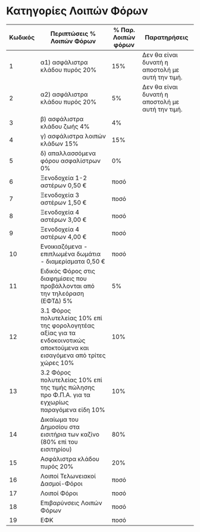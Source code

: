 # Κατηγορίες Λοιπών Φόρων

| Κωδικός | Περιπτώσεις % Λοιπών Φόρων                                                                                                 | % Παρ. Λοιπών φόρων | Παρατηρήσεις                                     |
|---------|----------------------------------------------------------------------------------------------------------------------------|---------------------|--------------------------------------------------|
| 1       | α1) ασφάλιστρα κλάδου πυρός 20%                                                                                            | 15%                 | Δεν θα είναι δυνατή η αποστολή με αυτή την τιμή. |
| 2       | α2) ασφάλιστρα κλάδου πυρός 20%                                                                                            | 5%                  | Δεν θα είναι δυνατή η αποστολή με αυτή την τιμή. |
| 3       | β) ασφάλιστρα κλάδου ζωής 4%                                                                                               | 4%                  |                                                  |
| 4       | γ) ασφάλιστρα λοιπών κλάδων 15%                                                                                            | 15%                 |                                                  |
| 5       | δ) απαλλασσόμενα φόρου ασφαλίστρων 0%                                                                                      | 0%                  |                                                  |
| 6       | Ξενοδοχεία 1-2 αστέρων 0,50 €                                                                                              | ποσό                |                                                  |
| 7       | Ξενοδοχεία 3 αστέρων 1,50 €                                                                                                | ποσό                |                                                  |
| 8       | Ξενοδοχεία 4 αστέρων 3,00 €                                                                                                | ποσό                |                                                  |
| 9       | Ξενοδοχεία 4 αστέρων 4,00 €                                                                                                | ποσό                |                                                  |
| 10      | Ενοικιαζόμενα - επιπλωμένα δωμάτια - διαμερίσματα 0,50&nbsp;€                                                              | ποσό                |                                                  |
| 11      | Ειδικός Φόρος στις διαφημίσεις που προβάλλονται από την τηλεόραση (ΕΦΤΔ) 5%                                                | 5%                  |                                                  |
| 12      | 3.1 Φόρος πολυτελείας 10% επί της φορολογητέας αξίας για τα ενδοκοινοτικώς αποκτούμενα και εισαγόμενα από τρίτες χώρες 10% | 10%                 |                                                  |
| 13      | 3.2 Φόρος πολυτελείας 10% επί της τιμής πώλησης προ Φ.Π.Α. για τα εγχωρίως παραγόμενα είδη 10%                             | 10%                 |                                                  |
| 14      | Δικαίωμα του Δημοσίου στα εισιτήρια των καζίνο (80% επί του εισιτηρίου)                                                    | 80%                 |                                                  |
| 15      | Ασφάλιστρα κλάδου πυρός 20%                                                                                                | 20%                 |                                                  |
| 16      | Λοιποί Τελωνειακοί Δασμοί-Φόροι                                                                                            | ποσό                |                                                  |
| 17      | Λοιποί Φόροι                                                                                                               | ποσό                |                                                  |
| 18      | Επιβαρύνσεις Λοιπών Φόρων                                                                                                  | ποσό                |                                                  |
| 19      | ΕΦΚ                                                                                                                        | ποσό                |                                                  |
